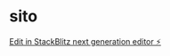 # sito

[Edit in StackBlitz next generation editor ⚡️](https://stackblitz.com/~/github.com/Alessio230801/sito)
